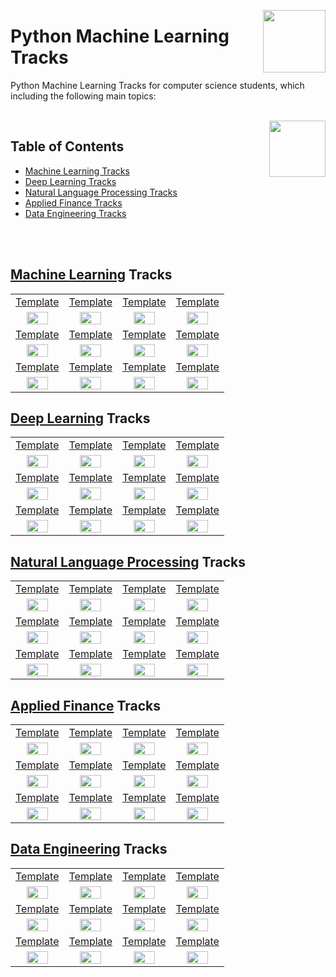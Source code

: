 <img align="right" width="100" src="https://github.com/cs-MohamedAyman/cs-MohamedAyman/blob/main/repos-logos/datacamp.jpg"></img>

# Python Machine Learning Tracks
Python Machine Learning Tracks for computer science students, which including the following main topics:

<br>
<img align="right" width="90" src="https://github.com/cs-MohamedAyman/cs-MohamedAyman/blob/main/repos-logos/agenda.jpg">

## Table of Contents
  * [Machine Learning Tracks](#Machine-Learning-Tracks)
  * [Deep Learning Tracks](#Deep-Learning-Tracks)
  * [Natural Language Processing Tracks](#Natural-Language-Processing-Tracks)
  * [Applied Finance Tracks](#Applied-Finance-Tracks)
  * [Data Engineering Tracks](#Data-Engineering-Tracks)

<br><br>

## [Machine Learning](https://github.com/cs-MohamedAyman/eLearning-Platforms/tree/master/DataCamp-Tracks/Python-Machine-Learning/Machine-Learning/README.md) Tracks

<table>
    <tbody>
        <tr>
<td align=center width="25%"><a href="https://github.com/cs-MohamedAyman/eLearning-Platforms/tree/master/DataCamp-Tracks/Python-Machine-Learning/Machine-Learning/README.md">Template</a></td>
<td align=center width="25%"><a href="https://github.com/cs-MohamedAyman/eLearning-Platforms/tree/master/DataCamp-Tracks/Python-Machine-Learning/Machine-Learning/README.md">Template</a></td>
<td align=center width="25%"><a href="https://github.com/cs-MohamedAyman/eLearning-Platforms/tree/master/DataCamp-Tracks/Python-Machine-Learning/Machine-Learning/README.md">Template</a></td>
<td align=center width="25%"><a href="https://github.com/cs-MohamedAyman/eLearning-Platforms/tree/master/DataCamp-Tracks/Python-Machine-Learning/Machine-Learning/README.md">Template</a></td>
        </tr>
        <tr>
<td align=center width="25%"><img src="https://github.com/cs-MohamedAyman/eLearning-Platforms/blob/master/DataCamp-Tracks/org-logos/python.jpg" width="70%"></img></td>
<td align=center width="25%"><img src="https://github.com/cs-MohamedAyman/eLearning-Platforms/blob/master/DataCamp-Tracks/org-logos/python.jpg" width="70%"></img></td>
<td align=center width="25%"><img src="https://github.com/cs-MohamedAyman/eLearning-Platforms/blob/master/DataCamp-Tracks/org-logos/python.jpg" width="70%"></img></td>
<td align=center width="25%"><img src="https://github.com/cs-MohamedAyman/eLearning-Platforms/blob/master/DataCamp-Tracks/org-logos/python.jpg" width="70%"></img></td>
        </tr>
        <tr>
<td align=center width="25%"><a href="https://github.com/cs-MohamedAyman/eLearning-Platforms/tree/master/DataCamp-Tracks/Python-Machine-Learning/Machine-Learning/README.md">Template</a></td>
<td align=center width="25%"><a href="https://github.com/cs-MohamedAyman/eLearning-Platforms/tree/master/DataCamp-Tracks/Python-Machine-Learning/Machine-Learning/README.md">Template</a></td>
<td align=center width="25%"><a href="https://github.com/cs-MohamedAyman/eLearning-Platforms/tree/master/DataCamp-Tracks/Python-Machine-Learning/Machine-Learning/README.md">Template</a></td>
<td align=center width="25%"><a href="https://github.com/cs-MohamedAyman/eLearning-Platforms/tree/master/DataCamp-Tracks/Python-Machine-Learning/Machine-Learning/README.md">Template</a></td>
        </tr>
        <tr>
<td align=center width="25%"><img src="https://github.com/cs-MohamedAyman/eLearning-Platforms/blob/master/DataCamp-Tracks/org-logos/python.jpg" width="70%"></img></td>
<td align=center width="25%"><img src="https://github.com/cs-MohamedAyman/eLearning-Platforms/blob/master/DataCamp-Tracks/org-logos/python.jpg" width="70%"></img></td>
<td align=center width="25%"><img src="https://github.com/cs-MohamedAyman/eLearning-Platforms/blob/master/DataCamp-Tracks/org-logos/python.jpg" width="70%"></img></td>
<td align=center width="25%"><img src="https://github.com/cs-MohamedAyman/eLearning-Platforms/blob/master/DataCamp-Tracks/org-logos/python.jpg" width="70%"></img></td>
        </tr>
        <tr>
<td align=center width="25%"><a href="https://github.com/cs-MohamedAyman/eLearning-Platforms/tree/master/DataCamp-Tracks/Python-Machine-Learning/Machine-Learning/README.md">Template</a></td>
<td align=center width="25%"><a href="https://github.com/cs-MohamedAyman/eLearning-Platforms/tree/master/DataCamp-Tracks/Python-Machine-Learning/Machine-Learning/README.md">Template</a></td>
<td align=center width="25%"><a href="https://github.com/cs-MohamedAyman/eLearning-Platforms/tree/master/DataCamp-Tracks/Python-Machine-Learning/Machine-Learning/README.md">Template</a></td>
<td align=center width="25%"><a href="https://github.com/cs-MohamedAyman/eLearning-Platforms/tree/master/DataCamp-Tracks/Python-Machine-Learning/Machine-Learning/README.md">Template</a></td>
        </tr>
        <tr>
<td align=center width="25%"><img src="https://github.com/cs-MohamedAyman/eLearning-Platforms/blob/master/DataCamp-Tracks/org-logos/python.jpg" width="70%"></img></td>
<td align=center width="25%"><img src="https://github.com/cs-MohamedAyman/eLearning-Platforms/blob/master/DataCamp-Tracks/org-logos/python.jpg" width="70%"></img></td>
<td align=center width="25%"><img src="https://github.com/cs-MohamedAyman/eLearning-Platforms/blob/master/DataCamp-Tracks/org-logos/python.jpg" width="70%"></img></td>
<td align=center width="25%"><img src="https://github.com/cs-MohamedAyman/eLearning-Platforms/blob/master/DataCamp-Tracks/org-logos/python.jpg" width="70%"></img></td>
        </tr>
    </tbody>
</table>

## [Deep Learning](https://github.com/cs-MohamedAyman/eLearning-Platforms/tree/master/DataCamp-Tracks/Python-Machine-Learning/Deep-Learning/README.md) Tracks

<table>
    <tbody>
        <tr>
<td align=center width="25%"><a href="https://github.com/cs-MohamedAyman/eLearning-Platforms/tree/master/DataCamp-Tracks/Python-Machine-Learning/Deep-Learning/README.md">Template</a></td>
<td align=center width="25%"><a href="https://github.com/cs-MohamedAyman/eLearning-Platforms/tree/master/DataCamp-Tracks/Python-Machine-Learning/Deep-Learning/README.md">Template</a></td>
<td align=center width="25%"><a href="https://github.com/cs-MohamedAyman/eLearning-Platforms/tree/master/DataCamp-Tracks/Python-Machine-Learning/Deep-Learning/README.md">Template</a></td>
<td align=center width="25%"><a href="https://github.com/cs-MohamedAyman/eLearning-Platforms/tree/master/DataCamp-Tracks/Python-Machine-Learning/Deep-Learning/README.md">Template</a></td>
        </tr>
        <tr>
<td align=center width="25%"><img src="https://github.com/cs-MohamedAyman/eLearning-Platforms/blob/master/DataCamp-Tracks/org-logos/python.jpg" width="70%"></img></td>
<td align=center width="25%"><img src="https://github.com/cs-MohamedAyman/eLearning-Platforms/blob/master/DataCamp-Tracks/org-logos/python.jpg" width="70%"></img></td>
<td align=center width="25%"><img src="https://github.com/cs-MohamedAyman/eLearning-Platforms/blob/master/DataCamp-Tracks/org-logos/python.jpg" width="70%"></img></td>
<td align=center width="25%"><img src="https://github.com/cs-MohamedAyman/eLearning-Platforms/blob/master/DataCamp-Tracks/org-logos/python.jpg" width="70%"></img></td>
        </tr>
        <tr>
<td align=center width="25%"><a href="https://github.com/cs-MohamedAyman/eLearning-Platforms/tree/master/DataCamp-Tracks/Python-Machine-Learning/Deep-Learning/README.md">Template</a></td>
<td align=center width="25%"><a href="https://github.com/cs-MohamedAyman/eLearning-Platforms/tree/master/DataCamp-Tracks/Python-Machine-Learning/Deep-Learning/README.md">Template</a></td>
<td align=center width="25%"><a href="https://github.com/cs-MohamedAyman/eLearning-Platforms/tree/master/DataCamp-Tracks/Python-Machine-Learning/Deep-Learning/README.md">Template</a></td>
<td align=center width="25%"><a href="https://github.com/cs-MohamedAyman/eLearning-Platforms/tree/master/DataCamp-Tracks/Python-Machine-Learning/Deep-Learning/README.md">Template</a></td>
        </tr>
        <tr>
<td align=center width="25%"><img src="https://github.com/cs-MohamedAyman/eLearning-Platforms/blob/master/DataCamp-Tracks/org-logos/python.jpg" width="70%"></img></td>
<td align=center width="25%"><img src="https://github.com/cs-MohamedAyman/eLearning-Platforms/blob/master/DataCamp-Tracks/org-logos/python.jpg" width="70%"></img></td>
<td align=center width="25%"><img src="https://github.com/cs-MohamedAyman/eLearning-Platforms/blob/master/DataCamp-Tracks/org-logos/python.jpg" width="70%"></img></td>
<td align=center width="25%"><img src="https://github.com/cs-MohamedAyman/eLearning-Platforms/blob/master/DataCamp-Tracks/org-logos/python.jpg" width="70%"></img></td>
        </tr>
        <tr>
<td align=center width="25%"><a href="https://github.com/cs-MohamedAyman/eLearning-Platforms/tree/master/DataCamp-Tracks/Python-Machine-Learning/Deep-Learning/README.md">Template</a></td>
<td align=center width="25%"><a href="https://github.com/cs-MohamedAyman/eLearning-Platforms/tree/master/DataCamp-Tracks/Python-Machine-Learning/Deep-Learning/README.md">Template</a></td>
<td align=center width="25%"><a href="https://github.com/cs-MohamedAyman/eLearning-Platforms/tree/master/DataCamp-Tracks/Python-Machine-Learning/Deep-Learning/README.md">Template</a></td>
<td align=center width="25%"><a href="https://github.com/cs-MohamedAyman/eLearning-Platforms/tree/master/DataCamp-Tracks/Python-Machine-Learning/Deep-Learning/README.md">Template</a></td>
        </tr>
        <tr>
<td align=center width="25%"><img src="https://github.com/cs-MohamedAyman/eLearning-Platforms/blob/master/DataCamp-Tracks/org-logos/python.jpg" width="70%"></img></td>
<td align=center width="25%"><img src="https://github.com/cs-MohamedAyman/eLearning-Platforms/blob/master/DataCamp-Tracks/org-logos/python.jpg" width="70%"></img></td>
<td align=center width="25%"><img src="https://github.com/cs-MohamedAyman/eLearning-Platforms/blob/master/DataCamp-Tracks/org-logos/python.jpg" width="70%"></img></td>
<td align=center width="25%"><img src="https://github.com/cs-MohamedAyman/eLearning-Platforms/blob/master/DataCamp-Tracks/org-logos/python.jpg" width="70%"></img></td>
        </tr>
    </tbody>
</table>

## [Natural Language Processing](https://github.com/cs-MohamedAyman/eLearning-Platforms/tree/master/DataCamp-Tracks/Python-Machine-Learning/Natural-Language-Processing-and-Text-Mining/README.md) Tracks

<table>
    <tbody>
        <tr>
<td align=center width="25%"><a href="https://github.com/cs-MohamedAyman/eLearning-Platforms/tree/master/DataCamp-Tracks/Python-Machine-Learning/Natural-Language-Processing-and-Text-Mining/README.md">Template</a></td>
<td align=center width="25%"><a href="https://github.com/cs-MohamedAyman/eLearning-Platforms/tree/master/DataCamp-Tracks/Python-Machine-Learning/Natural-Language-Processing-and-Text-Mining/README.md">Template</a></td>
<td align=center width="25%"><a href="https://github.com/cs-MohamedAyman/eLearning-Platforms/tree/master/DataCamp-Tracks/Python-Machine-Learning/Natural-Language-Processing-and-Text-Mining/README.md">Template</a></td>
<td align=center width="25%"><a href="https://github.com/cs-MohamedAyman/eLearning-Platforms/tree/master/DataCamp-Tracks/Python-Machine-Learning/Natural-Language-Processing-and-Text-Mining/README.md">Template</a></td>
        </tr>
        <tr>
<td align=center width="25%"><img src="https://github.com/cs-MohamedAyman/eLearning-Platforms/blob/master/DataCamp-Tracks/org-logos/python.jpg" width="70%"></img></td>
<td align=center width="25%"><img src="https://github.com/cs-MohamedAyman/eLearning-Platforms/blob/master/DataCamp-Tracks/org-logos/python.jpg" width="70%"></img></td>
<td align=center width="25%"><img src="https://github.com/cs-MohamedAyman/eLearning-Platforms/blob/master/DataCamp-Tracks/org-logos/python.jpg" width="70%"></img></td>
<td align=center width="25%"><img src="https://github.com/cs-MohamedAyman/eLearning-Platforms/blob/master/DataCamp-Tracks/org-logos/python.jpg" width="70%"></img></td>
        </tr>
        <tr>
<td align=center width="25%"><a href="https://github.com/cs-MohamedAyman/eLearning-Platforms/tree/master/DataCamp-Tracks/Python-Machine-Learning/Natural-Language-Processing-and-Text-Mining/README.md">Template</a></td>
<td align=center width="25%"><a href="https://github.com/cs-MohamedAyman/eLearning-Platforms/tree/master/DataCamp-Tracks/Python-Machine-Learning/Natural-Language-Processing-and-Text-Mining/README.md">Template</a></td>
<td align=center width="25%"><a href="https://github.com/cs-MohamedAyman/eLearning-Platforms/tree/master/DataCamp-Tracks/Python-Machine-Learning/Natural-Language-Processing-and-Text-Mining/README.md">Template</a></td>
<td align=center width="25%"><a href="https://github.com/cs-MohamedAyman/eLearning-Platforms/tree/master/DataCamp-Tracks/Python-Machine-Learning/Natural-Language-Processing-and-Text-Mining/README.md">Template</a></td>
        </tr>
        <tr>
<td align=center width="25%"><img src="https://github.com/cs-MohamedAyman/eLearning-Platforms/blob/master/DataCamp-Tracks/org-logos/python.jpg" width="70%"></img></td>
<td align=center width="25%"><img src="https://github.com/cs-MohamedAyman/eLearning-Platforms/blob/master/DataCamp-Tracks/org-logos/python.jpg" width="70%"></img></td>
<td align=center width="25%"><img src="https://github.com/cs-MohamedAyman/eLearning-Platforms/blob/master/DataCamp-Tracks/org-logos/python.jpg" width="70%"></img></td>
<td align=center width="25%"><img src="https://github.com/cs-MohamedAyman/eLearning-Platforms/blob/master/DataCamp-Tracks/org-logos/python.jpg" width="70%"></img></td>
        </tr>
        <tr>
<td align=center width="25%"><a href="https://github.com/cs-MohamedAyman/eLearning-Platforms/tree/master/DataCamp-Tracks/Python-Machine-Learning/Natural-Language-Processing-and-Text-Mining/README.md">Template</a></td>
<td align=center width="25%"><a href="https://github.com/cs-MohamedAyman/eLearning-Platforms/tree/master/DataCamp-Tracks/Python-Machine-Learning/Natural-Language-Processing-and-Text-Mining/README.md">Template</a></td>
<td align=center width="25%"><a href="https://github.com/cs-MohamedAyman/eLearning-Platforms/tree/master/DataCamp-Tracks/Python-Machine-Learning/Natural-Language-Processing-and-Text-Mining/README.md">Template</a></td>
<td align=center width="25%"><a href="https://github.com/cs-MohamedAyman/eLearning-Platforms/tree/master/DataCamp-Tracks/Python-Machine-Learning/Natural-Language-Processing-and-Text-Mining/README.md">Template</a></td>
        </tr>
        <tr>
<td align=center width="25%"><img src="https://github.com/cs-MohamedAyman/eLearning-Platforms/blob/master/DataCamp-Tracks/org-logos/python.jpg" width="70%"></img></td>
<td align=center width="25%"><img src="https://github.com/cs-MohamedAyman/eLearning-Platforms/blob/master/DataCamp-Tracks/org-logos/python.jpg" width="70%"></img></td>
<td align=center width="25%"><img src="https://github.com/cs-MohamedAyman/eLearning-Platforms/blob/master/DataCamp-Tracks/org-logos/python.jpg" width="70%"></img></td>
<td align=center width="25%"><img src="https://github.com/cs-MohamedAyman/eLearning-Platforms/blob/master/DataCamp-Tracks/org-logos/python.jpg" width="70%"></img></td>
        </tr>
    </tbody>
</table>

## [Applied Finance](https://github.com/cs-MohamedAyman/eLearning-Platforms/tree/master/DataCamp-Tracks/Python-Machine-Learning/Applied-Finance/README.md) Tracks

<table>
    <tbody>
        <tr>
<td align=center width="25%"><a href="https://github.com/cs-MohamedAyman/eLearning-Platforms/tree/master/DataCamp-Tracks/Python-Machine-Learning/Applied-Finance/README.md">Template</a></td>
<td align=center width="25%"><a href="https://github.com/cs-MohamedAyman/eLearning-Platforms/tree/master/DataCamp-Tracks/Python-Machine-Learning/Applied-Finance/README.md">Template</a></td>
<td align=center width="25%"><a href="https://github.com/cs-MohamedAyman/eLearning-Platforms/tree/master/DataCamp-Tracks/Python-Machine-Learning/Applied-Finance/README.md">Template</a></td>
<td align=center width="25%"><a href="https://github.com/cs-MohamedAyman/eLearning-Platforms/tree/master/DataCamp-Tracks/Python-Machine-Learning/Applied-Finance/README.md">Template</a></td>
        </tr>
        <tr>
<td align=center width="25%"><img src="https://github.com/cs-MohamedAyman/eLearning-Platforms/blob/master/DataCamp-Tracks/org-logos/python.jpg" width="70%"></img></td>
<td align=center width="25%"><img src="https://github.com/cs-MohamedAyman/eLearning-Platforms/blob/master/DataCamp-Tracks/org-logos/python.jpg" width="70%"></img></td>
<td align=center width="25%"><img src="https://github.com/cs-MohamedAyman/eLearning-Platforms/blob/master/DataCamp-Tracks/org-logos/python.jpg" width="70%"></img></td>
<td align=center width="25%"><img src="https://github.com/cs-MohamedAyman/eLearning-Platforms/blob/master/DataCamp-Tracks/org-logos/python.jpg" width="70%"></img></td>
        </tr>
        <tr>
<td align=center width="25%"><a href="https://github.com/cs-MohamedAyman/eLearning-Platforms/tree/master/DataCamp-Tracks/Python-Machine-Learning/Applied-Finance/README.md">Template</a></td>
<td align=center width="25%"><a href="https://github.com/cs-MohamedAyman/eLearning-Platforms/tree/master/DataCamp-Tracks/Python-Machine-Learning/Applied-Finance/README.md">Template</a></td>
<td align=center width="25%"><a href="https://github.com/cs-MohamedAyman/eLearning-Platforms/tree/master/DataCamp-Tracks/Python-Machine-Learning/Applied-Finance/README.md">Template</a></td>
<td align=center width="25%"><a href="https://github.com/cs-MohamedAyman/eLearning-Platforms/tree/master/DataCamp-Tracks/Python-Machine-Learning/Applied-Finance/README.md">Template</a></td>
        </tr>
        <tr>
<td align=center width="25%"><img src="https://github.com/cs-MohamedAyman/eLearning-Platforms/blob/master/DataCamp-Tracks/org-logos/python.jpg" width="70%"></img></td>
<td align=center width="25%"><img src="https://github.com/cs-MohamedAyman/eLearning-Platforms/blob/master/DataCamp-Tracks/org-logos/python.jpg" width="70%"></img></td>
<td align=center width="25%"><img src="https://github.com/cs-MohamedAyman/eLearning-Platforms/blob/master/DataCamp-Tracks/org-logos/python.jpg" width="70%"></img></td>
<td align=center width="25%"><img src="https://github.com/cs-MohamedAyman/eLearning-Platforms/blob/master/DataCamp-Tracks/org-logos/python.jpg" width="70%"></img></td>
        </tr>
        <tr>
<td align=center width="25%"><a href="https://github.com/cs-MohamedAyman/eLearning-Platforms/tree/master/DataCamp-Tracks/Python-Machine-Learning/Applied-Finance/README.md">Template</a></td>
<td align=center width="25%"><a href="https://github.com/cs-MohamedAyman/eLearning-Platforms/tree/master/DataCamp-Tracks/Python-Machine-Learning/Applied-Finance/README.md">Template</a></td>
<td align=center width="25%"><a href="https://github.com/cs-MohamedAyman/eLearning-Platforms/tree/master/DataCamp-Tracks/Python-Machine-Learning/Applied-Finance/README.md">Template</a></td>
<td align=center width="25%"><a href="https://github.com/cs-MohamedAyman/eLearning-Platforms/tree/master/DataCamp-Tracks/Python-Machine-Learning/Applied-Finance/README.md">Template</a></td>
        </tr>
        <tr>
<td align=center width="25%"><img src="https://github.com/cs-MohamedAyman/eLearning-Platforms/blob/master/DataCamp-Tracks/org-logos/python.jpg" width="70%"></img></td>
<td align=center width="25%"><img src="https://github.com/cs-MohamedAyman/eLearning-Platforms/blob/master/DataCamp-Tracks/org-logos/python.jpg" width="70%"></img></td>
<td align=center width="25%"><img src="https://github.com/cs-MohamedAyman/eLearning-Platforms/blob/master/DataCamp-Tracks/org-logos/python.jpg" width="70%"></img></td>
<td align=center width="25%"><img src="https://github.com/cs-MohamedAyman/eLearning-Platforms/blob/master/DataCamp-Tracks/org-logos/python.jpg" width="70%"></img></td>
        </tr>
    </tbody>
</table>

## [Data Engineering](https://github.com/cs-MohamedAyman/eLearning-Platforms/tree/master/DataCamp-Tracks/Python-Machine-Learning/Data-Engineering/README.md) Tracks

<table>
    <tbody>
        <tr>
<td align=center width="25%"><a href="https://github.com/cs-MohamedAyman/eLearning-Platforms/tree/master/DataCamp-Tracks/Python-Machine-Learning/Data-Engineering/README.md">Template</a></td>
<td align=center width="25%"><a href="https://github.com/cs-MohamedAyman/eLearning-Platforms/tree/master/DataCamp-Tracks/Python-Machine-Learning/Data-Engineering/README.md">Template</a></td>
<td align=center width="25%"><a href="https://github.com/cs-MohamedAyman/eLearning-Platforms/tree/master/DataCamp-Tracks/Python-Machine-Learning/Data-Engineering/README.md">Template</a></td>
<td align=center width="25%"><a href="https://github.com/cs-MohamedAyman/eLearning-Platforms/tree/master/DataCamp-Tracks/Python-Machine-Learning/Data-Engineering/README.md">Template</a></td>
        </tr>
        <tr>
<td align=center width="25%"><img src="https://github.com/cs-MohamedAyman/eLearning-Platforms/blob/master/DataCamp-Tracks/org-logos/python.jpg" width="70%"></img></td>
<td align=center width="25%"><img src="https://github.com/cs-MohamedAyman/eLearning-Platforms/blob/master/DataCamp-Tracks/org-logos/python.jpg" width="70%"></img></td>
<td align=center width="25%"><img src="https://github.com/cs-MohamedAyman/eLearning-Platforms/blob/master/DataCamp-Tracks/org-logos/python.jpg" width="70%"></img></td>
<td align=center width="25%"><img src="https://github.com/cs-MohamedAyman/eLearning-Platforms/blob/master/DataCamp-Tracks/org-logos/python.jpg" width="70%"></img></td>
        </tr>
        <tr>
<td align=center width="25%"><a href="https://github.com/cs-MohamedAyman/eLearning-Platforms/tree/master/DataCamp-Tracks/Python-Machine-Learning/Data-Engineering/README.md">Template</a></td>
<td align=center width="25%"><a href="https://github.com/cs-MohamedAyman/eLearning-Platforms/tree/master/DataCamp-Tracks/Python-Machine-Learning/Data-Engineering/README.md">Template</a></td>
<td align=center width="25%"><a href="https://github.com/cs-MohamedAyman/eLearning-Platforms/tree/master/DataCamp-Tracks/Python-Machine-Learning/Data-Engineering/README.md">Template</a></td>
<td align=center width="25%"><a href="https://github.com/cs-MohamedAyman/eLearning-Platforms/tree/master/DataCamp-Tracks/Python-Machine-Learning/Data-Engineering/README.md">Template</a></td>
        </tr>
        <tr>
<td align=center width="25%"><img src="https://github.com/cs-MohamedAyman/eLearning-Platforms/blob/master/DataCamp-Tracks/org-logos/python.jpg" width="70%"></img></td>
<td align=center width="25%"><img src="https://github.com/cs-MohamedAyman/eLearning-Platforms/blob/master/DataCamp-Tracks/org-logos/python.jpg" width="70%"></img></td>
<td align=center width="25%"><img src="https://github.com/cs-MohamedAyman/eLearning-Platforms/blob/master/DataCamp-Tracks/org-logos/python.jpg" width="70%"></img></td>
<td align=center width="25%"><img src="https://github.com/cs-MohamedAyman/eLearning-Platforms/blob/master/DataCamp-Tracks/org-logos/python.jpg" width="70%"></img></td>
        </tr>
        <tr>
<td align=center width="25%"><a href="https://github.com/cs-MohamedAyman/eLearning-Platforms/tree/master/DataCamp-Tracks/Python-Machine-Learning/Data-Engineering/README.md">Template</a></td>
<td align=center width="25%"><a href="https://github.com/cs-MohamedAyman/eLearning-Platforms/tree/master/DataCamp-Tracks/Python-Machine-Learning/Data-Engineering/README.md">Template</a></td>
<td align=center width="25%"><a href="https://github.com/cs-MohamedAyman/eLearning-Platforms/tree/master/DataCamp-Tracks/Python-Machine-Learning/Data-Engineering/README.md">Template</a></td>
<td align=center width="25%"><a href="https://github.com/cs-MohamedAyman/eLearning-Platforms/tree/master/DataCamp-Tracks/Python-Machine-Learning/Data-Engineering/README.md">Template</a></td>
        </tr>
        <tr>
<td align=center width="25%"><img src="https://github.com/cs-MohamedAyman/eLearning-Platforms/blob/master/DataCamp-Tracks/org-logos/python.jpg" width="70%"></img></td>
<td align=center width="25%"><img src="https://github.com/cs-MohamedAyman/eLearning-Platforms/blob/master/DataCamp-Tracks/org-logos/python.jpg" width="70%"></img></td>
<td align=center width="25%"><img src="https://github.com/cs-MohamedAyman/eLearning-Platforms/blob/master/DataCamp-Tracks/org-logos/python.jpg" width="70%"></img></td>
<td align=center width="25%"><img src="https://github.com/cs-MohamedAyman/eLearning-Platforms/blob/master/DataCamp-Tracks/org-logos/python.jpg" width="70%"></img></td>
        </tr>
    </tbody>
</table>
